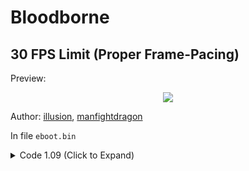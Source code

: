 # Bloodborne

## 30 FPS Limit (Proper Frame-Pacing)

Preview:
<p align="center">
<img src="https://storage.googleapis.com/assets-illusion0001/images/patches/preview/Bloodborn_FramePacing_Fix/Bloodborn_FrameFix_Preview.png">
</p>

Author: [illusion](https://github.com/illusion0001), [manfightdragon](https://twitter.com/manfightdragon)

In file `eboot.bin`

<details>
<summary>Code 1.09 (Click to Expand)</summary>

```
# both code must be applied to take effect!!

# lift engine 30 fps cap
# set min timestep to 0.166667
# from manfightdragon
# https://www.patreon.com/posts/47314774
41 C7 44 24 18 89 88 08 3D 48 B9 00 00 00 00 1E

41 C7 44 24 18 89 88 88 3C 48 B9 00 00 00 00 1E

# sceVideoOutSetFlipRate to 0x1
# this works because it is now relying on the kernel function to cap
# the framerate rather than the engine
85 C0 49 89 DC 0F 88 2F 01 00 00 31 F6 89 C7 E8 85 93 4E 00

BE 01 00 00 00 49 89 DC 90 90 90 90 90 89 C7 E8 85 93 4E 00

## notes:
# Kernel function will provide fixed rate of update time.
# 0x0 16.67ms -- 60hz
# 0x1 33.33ms -- 30hz fix bad frame pacing.
# 0x2 50.00ms -- 20hz
##
```

</details>

